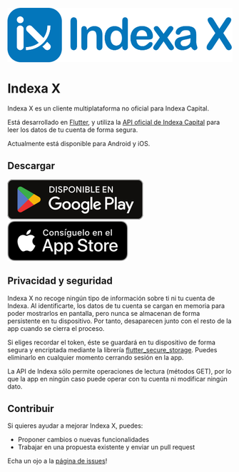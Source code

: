 ![](assets/images/indexax_logo_wide_smaller.png)


# Indexa X

Indexa X es un cliente multiplataforma no oficial para Indexa Capital.

Está desarrollado en [Flutter](https://flutter.dev/), y utiliza la [API oficial de Indexa Capital](https://indexacapital.com/en/api-rest-v1) para leer los datos de tu cuenta de forma segura.

Actualmente está disponible para Android y iOS.

## Descargar
[![google_play_badge](assets/images/google_play_badge_small.png)](https://play.google.com/store/apps/details?id=com.victormarino.indexax)  [![app_store_badge](assets/images/app_store_badge_small.png)](https://apps.apple.com/es/app/indexa-x/id1637446036)


## Privacidad y seguridad
Indexa X no recoge ningún tipo de información sobre ti ni tu cuenta de Indexa. Al identificarte, los datos de tu cuenta se cargan en memoria para poder mostrarlos en pantalla, pero nunca se almacenan de forma persistente en tu dispositivo. Por tanto, desaparecen junto con el resto de la app cuando se cierra el proceso.

Si eliges recordar el token, éste se guardará en tu dispositivo de forma segura y encriptada mediante la librería [flutter_secure_storage](https://pub.dev/packages/flutter_secure_storage). Puedes eliminarlo en cualquier momento cerrando sesión en la app.

La API de Indexa sólo permite operaciones de lectura (métodos GET), por lo que la app en ningún caso puede operar con tu cuenta ni modificar ningún dato.

## Contribuir
Si quieres ayudar a mejorar Indexa X, puedes:
- Proponer cambios o nuevas funcionalidades
- Trabajar en una propuesta existente y enviar un pull request

Echa un ojo a la [página de issues](https://github.com/victor-marino/indexax/issues)!